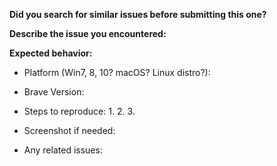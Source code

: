 **Did you search for similar issues before submitting this one?**

**Describe the issue you encountered:**

**Expected behavior:**

- Platform (Win7, 8, 10? macOS? Linux distro?):

- Brave Version:

- Steps to reproduce:
    1.
    2.
    3.

- Screenshot if needed:

- Any related issues:
